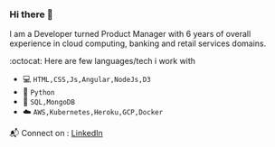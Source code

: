 ### Hi there 👋
I am a Developer turned Product Manager with 6 years of overall experience in cloud computing, banking and retail services domains.

:octocat: Here are few languages/tech i work with
- :computer: `HTML,CSS,Js,Angular,NodeJs,D3`
- :space_invader: `Python`
- :floppy_disk: `SQL,MongoDB`
- :cloud: `AWS,Kubernetes,Heroku,GCP,Docker`

:mailbox_with_mail: Connect on : [LinkedIn](https://www.linkedin.com/in/avinash-gatreddi-82683888/)
<!--
**Avinash-Gatsy/Avinash-Gatsy** is a ✨ _special_ ✨ repository because its `README.md` (this file) appears on your GitHub profile.

Here are some ideas to get you started:

- 🔭 I’m currently working on ...
- 🌱 I’m currently learning ...
- 👯 I’m looking to collaborate on ...
- 🤔 I’m looking for help with ...
- 💬 Ask me about ...
- 📫 How to reach me: ...
- 😄 Pronouns: ...
- ⚡ Fun fact: ...
-->

